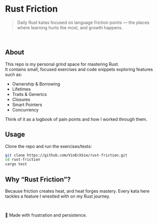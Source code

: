 # Rust Friction

> Daily Rust katas focused on language friction points — the places where learning hurts the most, and growth happens.

<br>

## About
This repo is my personal grind space for mastering Rust.  
It contains small, focused exercises and code snippets exploring features such as:
- Ownership & Borrowing
- Lifetimes
- Traits & Generics
- Closures
- Smart Pointers
- Concurrency

Think of it as a logbook of pain points and how I worked through them.

## Usage
Clone the repo and run the exercises/tests:

```bash
git clone https://github.com/VinEckSie/rust-friction.git
cd rust-friction
cargo test
```

## Why “Rust Friction”?

Because friction creates heat, and heat forges mastery.
Every kata here tackles a feature I wrestled with on my Rust journey.

<br>


🦀 Made with frustration and persistence.
